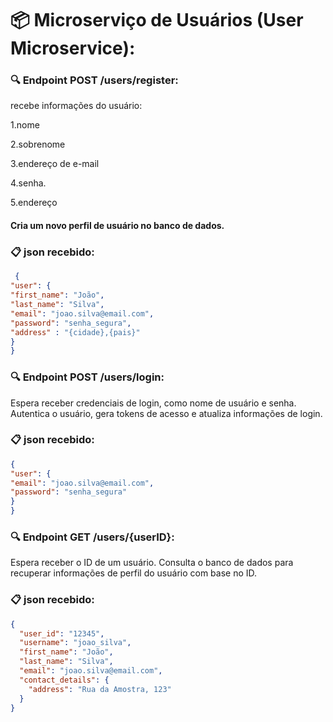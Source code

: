 
# 📦 Microserviço de Usuários (User Microservice):

### 🔍 Endpoint POST /users/register:

recebe informações do usuário:

1.nome

2.sobrenome

3.endereço de e-mail

4.senha.

5.endereço

 
#### Cria um novo perfil de usuário no banco de dados.

### 📋 json recebido:

```json
 {
"user": {
"first_name": "João",
"last_name": "Silva",
"email": "joao.silva@email.com",
"password": "senha_segura", 
"address" : "{cidade},{pais}"
}
}
```



### 🔍 Endpoint POST /users/login:

Espera receber credenciais de login, como nome de usuário e senha.
Autentica o usuário, gera tokens de acesso e atualiza informações de login.


### 📋 json recebido:

```json
{
"user": {
"email": "joao.silva@email.com",
"password": "senha_segura"
}
}
```


### 🔍 Endpoint GET /users/{userID}:

Espera receber o ID de um usuário.
Consulta o banco de dados para recuperar informações de perfil do usuário com base no ID.

### 📋 json recebido:


```json
{
  "user_id": "12345",
  "username": "joao_silva",
  "first_name": "João",
  "last_name": "Silva",
  "email": "joao.silva@email.com",
  "contact_details": {
    "address": "Rua da Amostra, 123"
  }
}
```




